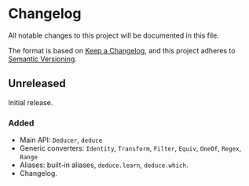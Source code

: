 # Changelog

All notable changes to this project will be documented in this file.

The format is based on [Keep a Changelog](https://keepachangelog.com/en/1.0.0/), and this project adheres to [Semantic Versioning](https://semver.org/spec/v2.0.0.html).

## Unreleased

Initial release.

### Added

- Main API: `Deducer`, `deduce`
- Generic converters: `Identity`, `Transform`, `Filter`, `Equiv`, `OneOf`, `Regex`, `Range`
- Aliases: built-in aliases, `deduce.learn`, `deduce.which`.
- Changelog.
